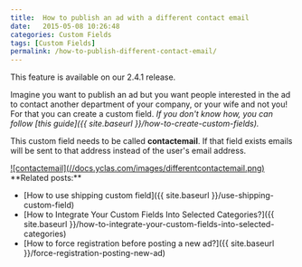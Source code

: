 ```yaml
---
title:  How to publish an ad with a different contact email
date:   2015-05-08 10:26:48
categories: Custom Fields
tags: [Custom Fields]
permalink: /how-to-publish-different-contact-email/
---
```

<div class="alert alert-warning">
<strong><i class="glyphicon glyphicon-warning-sign"></i> </strong> This feature is available on our 2.4.1 release.
</div>

Imagine you want to publish an ad but you want people interested in the ad to contact another department of your company, or your wife and not you!
For that you can create a custom field. _If you don't know how, you can follow [this guide]({{ site.baseurl }}/how-to-create-custom-fields)._

This custom field needs to be called **contactemail**. If that field exists emails will be sent to that address instead of the user's email address.

<a href="//docs.yclas.com/images/differentcontactemail.png" class="thumbnail gallery-item" data-gallery>
![contactemail](//docs.yclas.com/images/differentcontactemail.png)
</a>

<br>
**Related posts:**

+ [How to use shipping custom field]({{ site.baseurl }}/use-shipping-custom-field)
+ [How to Integrate Your Custom Fields Into Selected Categories?]({{ site.baseurl }}/how-to-integrate-your-custom-fields-into-selected-categories)
+ [How to force registration before posting a new ad?]({{ site.baseurl }}/force-registration-posting-new-ad)